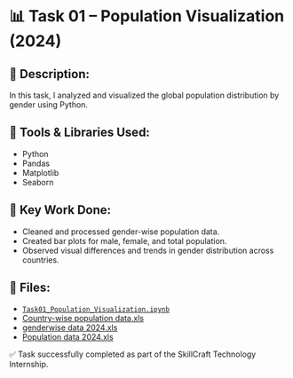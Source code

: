 # 📊 Task 01 – Population Visualization (2024)

## 📁 Description:
In this task, I analyzed and visualized the global population distribution by gender using Python.

## 🔧 Tools & Libraries Used:
- Python
- Pandas
- Matplotlib
- Seaborn

## 📌 Key Work Done:
- Cleaned and processed gender-wise population data.
- Created bar plots for male, female, and total population.
- Observed visual differences and trends in gender distribution across countries.

## 📂 Files:
- [`Task01_Population_Visualization.ipynb`](./Task01_Population_Visualization.ipynb)
- [Country-wise population data.xls](Country-wise%20population%20data.xls)
- [genderwise data 2024.xls](genderwise%20data%202024.xls)
- [Population data 2024.xls](Population%20data%202024.xls)


✅ Task successfully completed as part of the SkillCraft Technology Internship.
